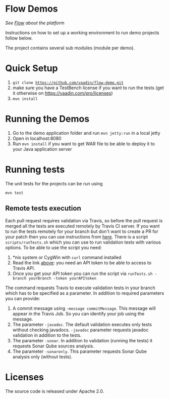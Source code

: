 Flow Demos
======
*See [Flow](https://github.com/vaadin/flow) about the platform*

Instructions on how to set up a working environment to run demo projects follow below.

The project contains several sub modules (module per demo).

Quick Setup
======
1. <code>git clone https://github.com/vaadin/flow-demo.git</code>
1. make sure you have a TestBench license if you want to run the tests (get it otherwise on https://vaadin.com/pro/licenses)
1. <code>mvn install</code>

Running the Demos
==
1. Go to the demo application folder and run <code>mvn jetty:run</code> in a local jetty
1. Open in localhost:8080
1. Run <code>mvn install</code> if you want to get WAR file to be able to deploy it to your Java application server

Running tests
=====
The unit tests for the projects can be run using
<pre><code>mvn test</code></pre>

Remote tests execution
--------
Each pull request requires validation via Travis, so before the pull request is merged
all the tests are executed remotely by Travis CI server. 
If you want to run the tests remotely for your branch but don't want to create a PR for your patch then you can use
instructions from [here](https://docs.travis-ci.com/user/triggering-builds).
There is a script <code>scripts/runTests.sh</code> which you can use to run validation tests with various options.
To be able to use the script you need:
1. *nix system or CygWin with <code>curl</code> command installed
1. Read the link [above](https://docs.travis-ci.com/user/triggering-builds): you need an API token to be able to access to Travis API.
1. Once you get your API token you can run the script via <code>runTests.sh -branch yourBranch -token yourAPItoken</code>

The command requests Travis to execute validation tests in your branch which has to be specified as a parameter.
In addition to required parameters you can provide:
1. A commit message using <code>-message commitMessage</code>. This message will appear in the Travis Job. So you can identify your job using the message.
1. The parameter <code>-javadoc</code>. The default validation executes only tests without checking javadocs.   <code>-javadoc</code> parameter requests javadoc validation in addition to the tests.
1. The parameter <code>-sonar</code>. In addition to validation (running the tests) it requests Sonar Qube sources analysis.
1. The parameter <code>-sonaronly</code>. This parameter requests Sonar Qube analysis only (without tests).

Licenses
==
The source code is released under Apache 2.0.
